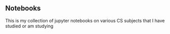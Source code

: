 ## Notebooks


This is my collection of jupyter notebooks on various CS subjects that I have studied or am studying 
